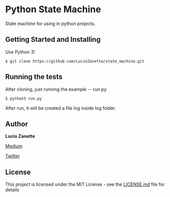 # Python State Machine

State machine for using in python projects.

## Getting Started and Installing

Use Python 3!

```
$ git clone https://github.com/LucioZanette/state_machine.git
```

## Running the tests

After cloning, just running the example -- run.py

```
$ python3 run.py
```

After run, it will be created a file log inside log folder.

## Author

**Lucio Zanette** 

[Medium](https://medium.com/@luciozanette)

[Twitter](https://twitter.com/luciozanette)

## License

This project is licensed under the MIT License - see the [LICENSE.md](LICENSE.md) file for details